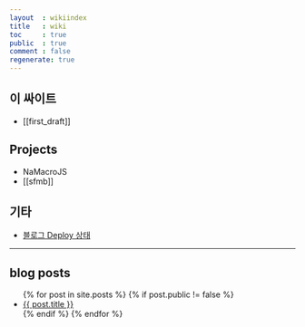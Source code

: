 ```yaml
---
layout  : wikiindex
title   : wiki
toc     : true
public  : true
comment : false
regenerate: true
---
```


## 이 싸이트

* [[first_draft]]

## Projects

* NaMacroJS
* [[sfmb]]

## 기타

* [블로그 Deploy 상태]( https://github.com/neoarc/neoarc.github.io/deployments/activity_log?environment=github-pages )

---

## blog posts
<div>
    <ul>
{% for post in site.posts %}
    {% if post.public != false %}
        <li>
            <a class="post-link" href="{{ post.url | prepend: site.baseurl }}">
                {{ post.title }}
            </a>
        </li>
    {% endif %}
{% endfor %}
    </ul>
</div>

